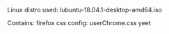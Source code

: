 Linux distro used:	lubuntu-18.04.1-desktop-amd64.iso

Contains:
firefox css config:	userChrome.css
yeet

